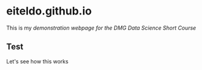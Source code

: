 # eiteldo.github.io
This is my _demonstration webpage for the DMG Data Science Short Course_

## Test

Let's see how this works
